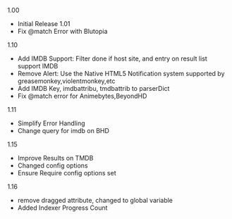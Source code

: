1.00
* Initial Release
1.01
* Fix @match Error with Blutopia

1.10
* Add IMDB Support: Filter done if host site, and entry on result list support IMDB
* Remove Alert: Use the Native HTML5 Notification system supported by greasemonkey,violentmonkey,etc
* Add IMDB Key, imdbattribu, tmdbattrib to parserDict
* Fix @match error for Animebytes,BeyondHD

1.11 
* Simplify Error Handling
* Change query for imdb on BHD

1.15
* Improve Results on TMDB
* Changed config options
* Ensure Require config options set

1.16
* remove dragged attribute, changed to global variable
* Added Indexer Progress Count
